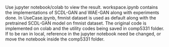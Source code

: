 Use jupyter notebook/colab to view the result.
workspace.ipynb contains the implementations of SCDL-GAN and WAE-GAN along with experiments done.
In UseCase.ipynb, fmnist dataset is used as default along with the pretrained SCDL-GAN model on fmnist dataset.
The original code is implemented on colab and the utility codes being saved in comp5331 folder. If to be ran in local, reference in the jupyter notebook need be changed, or move the notebook inside the comp5331 folder.
